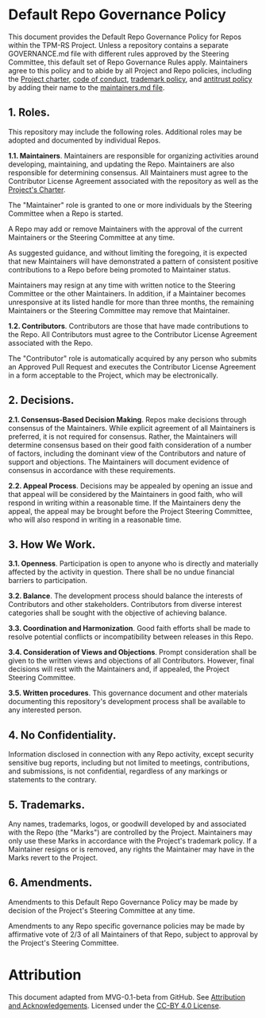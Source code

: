 #  Default Repo Governance Policy

This document provides the Default Repo Governance Policy for Repos within the
TPM-RS Project. Unless a repository contains a separate GOVERNANCE.md
file with different rules approved by the Steering Committee, this default set
of Repo Governance Rules apply.  Maintainers agree to this policy and to
abide by all Project and Repo policies, including the
[Project charter](../org-docs/CHARTER.md),
[code of conduct](../org-docs/CODE-OF-CONDUCT.md),
[trademark policy](../org-docs/TRADEMARKS.md), and
[antitrust policy](../org-docs/ANTITRUST.md) by adding their name to the
[maintainers.md file](./MAINTAINERS.md).

## 1. Roles.

This repository may include the following roles. Additional roles may be adopted
and documented by individual Repos.

**1.1. Maintainers**. Maintainers are responsible for organizing activities
around developing, maintaining, and updating the Repo. Maintainers are also
responsible for determining consensus. All Maintainers must agree to the
Contributor License Agreement associated with the repository as well as the
[Project's Charter](../org-docs/CHARTER.md).

The "Maintainer" role is granted to one or more individuals by the Steering
Committee when a Repo is started.

A Repo may add or remove Maintainers with the approval of the current
Maintainers or the Steering Committee at any time.

As suggested guidance, and without limiting the foregoing, it is expected that
new Maintainers will have demonstrated a pattern of consistent positive
contributions to a Repo before being promoted to Maintainer status.

Maintainers may resign at any time with written notice to the Steering Committee
or the other Maintainers.  In addition, if a Maintainer becomes unresponsive at
its listed handle for more than three months, the remaining Maintainers or the
Steering Committee may remove that Maintainer.

**1.2. Contributors**. Contributors are those that have made contributions to
the Repo.  All Contributors must agree to the Contributor License Agreement
associated with the Repo.

The "Contributor" role is automatically acquired by any person who submits an
Approved Pull Request and executes the Contributor License Agreement in a form
acceptable to the Project, which may be electronically.

## 2. Decisions.

**2.1. Consensus-Based Decision Making**. Repos make decisions through
consensus of the Maintainers. While explicit agreement of all Maintainers is
preferred, it is not required for consensus. Rather, the Maintainers will
determine consensus based on their good faith consideration of a number of
factors, including the dominant view of the Contributors and nature of support
and objections. The Maintainers will document evidence of consensus in
accordance with these requirements.

**2.2. Appeal Process**. Decisions may be appealed by opening an issue and that
appeal will be considered by the Maintainers in good faith, who will respond in
writing within a reasonable time. If the Maintainers deny the appeal, the appeal
may be brought before the Project Steering Committee, who will also respond
in writing in a reasonable time.

## 3. How We Work.

**3.1. Openness**. Participation is open to anyone who is directly and
materially affected by the activity in question. There shall be no undue
financial barriers to participation.

**3.2. Balance**. The development process should balance the interests of
Contributors and other stakeholders. Contributors from diverse interest
categories shall be sought with the objective of achieving balance.

**3.3. Coordination and Harmonization**. Good faith efforts shall be made to
resolve potential conflicts or incompatibility between releases in this Repo.

**3.4. Consideration of Views and Objections**. Prompt consideration shall be
given to the written views and objections of all Contributors.  However, final
decisions will rest with the Maintainers and, if appealed, the Project
Steering Committee.

**3.5. Written procedures**. This governance document and other materials
documenting this repository's development process shall be available to any
interested person.

## 4. No Confidentiality.

Information disclosed in connection with any Repo activity, except security
sensitive bug reports, including but not limited to meetings, contributions, and
submissions, is not confidential, regardless of any markings or statements to
the contrary.

## 5. Trademarks.

Any names, trademarks, logos, or goodwill developed by and associated with the
Repo (the "Marks") are controlled by the Project. Maintainers may only
use these Marks in accordance with the Project's trademark policy. If a
Maintainer resigns or is removed, any rights the Maintainer may have in the
Marks revert to the Project.

## 6. Amendments.

Amendments to this Default Repo Governance Policy may be made by decision of the
Project's Steering Committee at any time.

Amendments to any Repo specific governance policies may be made by affirmative
vote of 2/3 of all Maintainers of that Repo, subject to approval by the
Project's Steering Committee.

# Attribution

This document adapted from MVG-0.1-beta from GitHub.  See
[Attribution and Acknowledgements](../org-docs/ACKNOWLEDGEMENTS.md).
Licensed under the [CC-BY 4.0 License](https://creativecommons.org/licenses/by-sa/4.0/).
